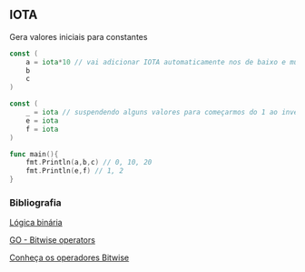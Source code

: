 ## IOTA
Gera valores iniciais para constantes

```go
const (
	a = iota*10 // vai adicionar IOTA automaticamente nos de baixo e multiplicar os valores por 10
	b
	c
)

const (
	_ = iota // suspendendo alguns valores para começarmos do 1 ao invés do zero
	e = iota
	f = iota
)

func main(){
	fmt.Println(a,b,c) // 0, 10, 20
	fmt.Println(e,f) // 1, 2
}
```
### Bibliografia
[Lógica binária](https://pt.wikipedia.org/wiki/L%C3%B3gica_bin%C3%A1ria)

[GO - Bitwise operators](https://www.tutorialspoint.com/go/go_bitwise_operators.htm)

[Conheça os operadores Bitwise](https://imasters.com.br/desenvolvimento/conheca-os-operadores-bitwise-bit-bit)
